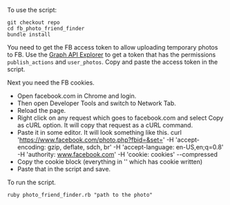 To use the script:

```
git checkout repo
cd fb_photo_friend_finder
bundle install
```

You need to get the FB access token to allow uploading temporary photos to FB. Use the [Graph API Explorer](https://developers.facebook.com/tools/explorer#_=_) to get a token that has the permissions `publish_actions` and `user_photos`.  Copy and paste the access token in the script.

Next you need the FB cookies.
- Open facebook.com in Chrome and login.
- Then open Developer Tools and switch to Network Tab.
- Reload the page.
- Right click on any request which goes to facebook.com and select Copy as cURL option. It will copy that request as a cURL command.
- Paste it in some editor. It will look something like this.
curl 'https://www.facebook.com/photo.php?fbid=&set=' -H 'accept-encoding: gzip, deflate, sdch, br' -H 'accept-language: en-US,en;q=0.8' -H 'authority: www.facebook.com' -H 'cookie: cookies' --compressed
- Copy the cookie block (everything in '' which has cookie written)
- Paste that in the script and save.

To run the script.

```
ruby photo_friend_finder.rb "path to the photo"
```
